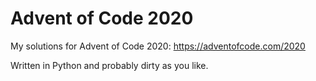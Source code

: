 Advent of Code 2020
===================

My solutions for Advent of Code 2020: https://adventofcode.com/2020

Written in Python and probably dirty as you like.